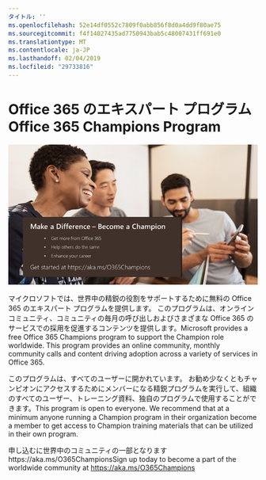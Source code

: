 ```yaml
---
タイトル: ''
ms.openlocfilehash: 52e14df0552c7809f0abb856f8d0a4dd9f80ae75
ms.sourcegitcommit: f4f14027435ad7750943bab5c48007431ff691e0
ms.translationtype: MT
ms.contentlocale: ja-JP
ms.lasthandoff: 02/04/2019
ms.locfileid: "29733816"
---
```

# <a name="office-365-champions-program"></a><span data-ttu-id="bbb11-102">Office 365 のエキスパート プログラム</span><span class="sxs-lookup"><span data-stu-id="bbb11-102">Office 365 Champions Program</span></span> 

![支持者になるに違いを確認します。](media/makeadifference.png)

<span data-ttu-id="bbb11-p101">マイクロソフトでは、世界中の精鋭の役割をサポートするために無料の Office 365 のエキスパート プログラムを提供します。 このプログラムは、オンライン コミュニティ、コミュニティの毎月の呼び出しおよびさまざまな Office 365 のサービスでの採用を促進するコンテンツを提供します。</span><span class="sxs-lookup"><span data-stu-id="bbb11-p101">Microsoft provides a free Office 365 Champions program to support the Champion role worldwide.  This program provides an online community, monthly community calls and content driving adoption across a variety of services in Office 365.</span></span>

<span data-ttu-id="bbb11-p102">このプログラムは、すべてのユーザーに開かれています。 お勧め少なくともチャンピオンにアクセスするためにメンバーになる精鋭プログラムを実行して、組織のすべてのユーザー、トレーニング資料、独自のプログラムで使用することができます。</span><span class="sxs-lookup"><span data-stu-id="bbb11-p102">This program is open to everyone.  We recommend that at a minimum anyone running a Champion program in their organization become a member to get access to Champion training materials that can be utilized in their own program.</span></span> 

<span data-ttu-id="bbb11-108">申し込むに世界中のコミュニティの一部となりますhttps://aka.ms/O365Champions</span><span class="sxs-lookup"><span data-stu-id="bbb11-108">Sign up today to become a part of the worldwide community at https://aka.ms/O365Champions</span></span>  
